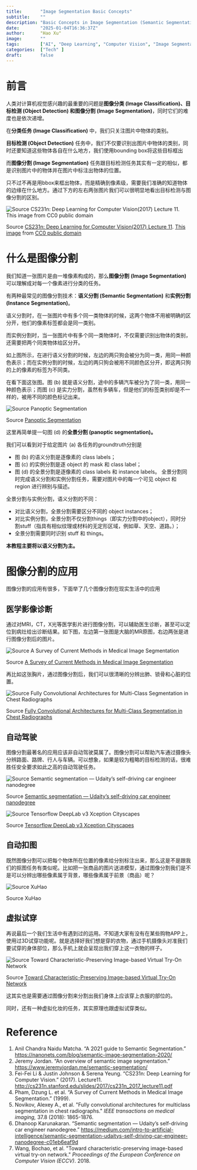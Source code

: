 ```yaml
---
title:       "Image Segmentation Basic Concepts"
subtitle:    ""
description: "Basic Concepts in Image Segmentation (Semantic Segmentation, Instance Segmentation, Panoptic Segmentation) and its applications. "
date:        "2025-01-04T16:36:37Z"
author:      "Hao Xu"
image:       ""
tags:        ["AI", "Deep Learning", "Computer Vision", "Image Segmentation"]
categories:  ["Tech" ]
draft:       false
---
```


# 前言

人类对计算机视觉感兴趣的最重要的问题是**图像分类 (Image Classification)、目标检测 (Object Detection) 和图像分割 (Image Segmentation)**，同时它们的难度也是依次递增。

在**分类任务 (Image Classification)** 中，我们只关注图片中物体的类别。

**目标检测 (Object Detection)** 任务中，我们不仅要识别出图片中物体的类别，同时还要知道这些物体各自在什么地方，我们使用bounding box将这些目标框出

而**图像分割 (Image Segmentation)** 任务跟目标检测任务其实有一定的相似，都是识别图片中的物体并在图片中标注出物体的位置。

只不过不再是用bbox来框出物体，而是精确到像素级，需要我们准确的知道物体的边缘在什么地方。通过下方的左右两张图片我们可以很明显地看出目标检测与图像分割的区别。

![Source [CS231n: Deep Learning for Computer Vision(2017) Lecture 11](http://cs231n.stanford.edu/slides/2017/cs231n_2017_lecture11.pdf).  [This image](https://pixabay.com/photos/pets-christmas-dogs-cat-962215/) from [CC0 public domain](https://creativecommons.org/publicdomain/zero/1.0/deed.en)](/img/2025-01-04-image-segmentation-basic-concepts/cs231n_2017_lecture11-17_.jpg)

Source [CS231n: Deep Learning for Computer Vision(2017) Lecture 11](http://cs231n.stanford.edu/slides/2017/cs231n_2017_lecture11.pdf).  [This image](https://pixabay.com/photos/pets-christmas-dogs-cat-962215/) from [CC0 public domain](https://creativecommons.org/publicdomain/zero/1.0/deed.en)

# 什么是图像分割

我们知道一张图片是由一堆像素构成的，那么**图像分割**  **(Image Segmentation)** 可以理解成对每一个像素进行分类的任务。

有两种最常见的图像分割技术：**语义分割 (Semantic Segmentation)** 和**实例分割 (Instance Segmentation)**。

语义分割时，在一张图片中有多个同一类物体的时候，这两个物体不用被明确的区分开，他们的像素标签都会是同一类别。

而实例分割时，当一张图片中有多个同一类物体时，不仅需要识别出物体的类别，还需要把两个同类物体给区分开。

如上图所示，在进行语义分割的时候，左边的两只狗会被分为同一类，用同一种颜色表示；而在实例分割的时候，左边的两只狗会被用不同颜色区分开，即这两只狗的上的像素的标签为不同类。

在看下面这张图。图 (b) 就是语义分割，途中的多辆汽车被分为了同一类，用同一种颜色表示；而图 (c) 是实力分割，虽然有多辆车，但是他们的标签类别却是不一样的，被用不同的颜色标记出来。

![Source [Panoptic Segmentation](https://arxiv.org/abs/1801.00868)](/img/2025-01-04-image-segmentation-basic-concepts/Panoptic_Segmentation1.png)

Source [Panoptic Segmentation](https://arxiv.org/abs/1801.00868)

这里再简单提一句图 (d) 的**全景分割 (panoptic segmentation)。**

我们可以看到对于给定图片 (a) 各任务的groundtruth分别是 

- 图 (b) 的语义分割是逐像素的 class labels；
- 图 (c) 的实例分割是逐 object 的 mask 和 class label；
- 图 (d) 的全景分割是逐像素的 class labels 和 instance labels。 全景分割同时完成语义分割和实例分割任务，需要对图片中的每一个可见 object 和 region 进行辨别与描述。

全景分割与实例分割，语义分割的不同：

- 对比语义分割，全景分割需要区分不同的 object instances；
- 对比实例分割，全景分割不仅分割things（即实力分割中的object），同时分割stuff（指具有相似纹理或材料的无定形区域，例如草、天空、道路。）；
- 全景分割需要同时识别 stuff 和 things。

**本教程主要将以语义分割为主。**

# 图像分割的应用

图像分割的应用有很多，下面举了几个图像分割在现实生活中的应用

## 医学影像诊断

通过对MRI，CT，X光等医学影片进行图像分割，可以辅助医生诊断，甚至可以定位到病灶给出诊断结果。如下图，左边第一张图是大脑的MR原图，右边两张是进行图像分割后的图片。

![Source [A Survey of Current Methods in Medical Image Segmentation](https://www.semanticscholar.org/paper/A-Survey-of-Current-Methods-in-Medical-Image-Pham-Chen/1ad9eda4f6b3ee72c9fcff3d95979cb3cf334fa6)](%E5%9B%BE%E5%83%8F%E5%88%86%E5%89%B2%E5%9F%BA%E6%9C%AC%E6%A6%82%E5%BF%B5%20320cc1b7cd5641ea8ee50735dbcd4b77/Untitled.png)

Source [A Survey of Current Methods in Medical Image Segmentation](https://www.semanticscholar.org/paper/A-Survey-of-Current-Methods-in-Medical-Image-Pham-Chen/1ad9eda4f6b3ee72c9fcff3d95979cb3cf334fa6)

再比如这张胸片，通过图像分割后，我们可以很清晰的分辨出肺、锁骨和心脏的位置。

![Source [Fully Convolutional Architectures for Multi-Class Segmentation in Chest Radiographs](https://arxiv.org/pdf/1701.08816.pdf)](/img/2025-01-04-image-segmentation-basic-concepts/Untitled%201.png)

Source [Fully Convolutional Architectures for Multi-Class Segmentation in Chest Radiographs](https://arxiv.org/pdf/1701.08816.pdf)

## 自动驾驶

图像分割最著名的应用应该非自动驾驶莫属了。图像分割可以帮助汽车通过摄像头分辨路面、路牌、行人与车辆。可以想象，如果是较为粗略的目标检测的话，很难胜任安全要求如此之高的自动驾驶任务。

![Source [Semantic segmentation — Udaity’s self-driving car engineer nanodegree](https://medium.com/intro-to-artificial-intelligence/semantic-segmentation-udaitys-self-driving-car-engineer-nanodegree-c01eb6eaf9d)](/img/2025-01-04-image-segmentation-basic-concepts/Untitled%202.png)

Source [Semantic segmentation — Udaity’s self-driving car engineer nanodegree](https://medium.com/intro-to-artificial-intelligence/semantic-segmentation-udaitys-self-driving-car-engineer-nanodegree-c01eb6eaf9d)

![Source [Tensorflow DeepLab v3 Xception Cityscapes](https://www.youtube.com/watch?v=ATlcEDSPWXY)](/img/2025-01-04-image-segmentation-basic-concepts/deeplabcityscape.gif)

Source [Tensorflow DeepLab v3 Xception Cityscapes](https://www.youtube.com/watch?v=ATlcEDSPWXY)

## 自动扣图

既然图像分割可以把每个物体所在位置的像素给分别标注出来，那么这是不是跟我们的抠图任务有类似呢。比如把一张商品的图片送进模型，通过图像分割我们是不是可以分辨出哪些像素属于背景，哪些像素属于前景（商品）呢？

![Source XuHao](/img/2025-01-04-image-segmentation-basic-concepts/seg_ex1.jpg)

Source XuHao

## 虚拟试穿

再说最后一个我们生活中有遇到过的运用。不知道大家有没有在某些购物APP上，使用过3D试穿功能呢。就是选择好我们想是穿的衣物，通过手机摄像头对准我们要试穿的身体部位，那么手机上就会呈现出我们穿上这一衣物的样子。

![Source [Toward Characteristic-Preserving Image-based Virtual Try-On Network](https://arxiv.org/abs/1807.07688)](/img/2025-01-04-image-segmentation-basic-concepts/Untitled%203.png)

Source [Toward Characteristic-Preserving Image-based Virtual Try-On Network](https://arxiv.org/abs/1807.07688)

这其实也是需要通过图像分割来分割出我们身体上应该穿上衣服的部位的。

同时，还有一种虚拟化妆的任务，其实原理也跟虚拟试穿类似。

# Reference

1. Anil Chandra Naidu Matcha. “A 2021 guide to Semantic Segmentation.” https://nanonets.com/blog/semantic-image-segmentation-2020/
2. Jeremy Jordan. “An overview of semantic image segmentation.” https://www.jeremyjordan.me/semantic-segmentation/
3. Fei-Fei Li & Justin Johnson & Serena Yeung. “CS231n: Deep Learning for Computer Vision.” (2017). Lecture11. http://cs231n.stanford.edu/slides/2017/cs231n_2017_lecture11.pdf
4. Pham, Dzung L. et al. “A Survey of Current Methods in Medical Image Segmentation.” (1999).
5. Novikov, Alexey A., et al. "Fully convolutional architectures for multiclass segmentation in chest radiographs." *IEEE transactions on medical imaging,* 37.8 (2018): 1865-1876. 
6. Dhanoop Karunakaran. “Semantic segmentation — Udaity’s self-driving car engineer nanodegree.” https://medium.com/intro-to-artificial-intelligence/semantic-segmentation-udaitys-self-driving-car-engineer-nanodegree-c01eb6eaf9d
7. Wang, Bochao, et al. "Toward characteristic-preserving image-based virtual try-on network." *Proceedings of the European Conference on Computer Vision (ECCV)*. 2018.
